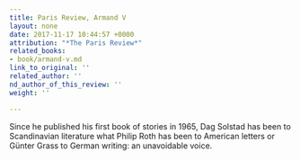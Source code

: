 ```yaml
---
title: Paris Review, Armand V
layout: none
date: 2017-11-17 10:44:57 +0000
attribution: "*The Paris Review*"
related_books:
- book/armand-v.md
link_to_original: ''
related_author: ''
nd_author_of_this_review: ''
weight: ''

---
```

Since he published his first book of stories in 1965, Dag Solstad has been to Scandinavian literature what Philip Roth has been to American letters or Günter Grass to German writing: an unavoidable voice.